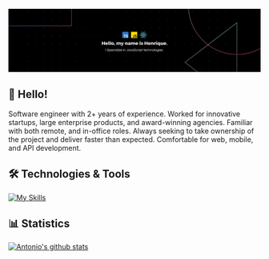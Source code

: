 [![Header](https://github.com/henriquemtn/henriquemtn/blob/main/banner.png?raw=true "Header")](https://github.com/henriquemtn)

## 👋 Hello! 
Software engineer with 2+ years of experience.  Worked for innovative startups, large enterprise products, and award-winning agencies.  Familiar with both remote, and in-office roles.  Always seeking to take ownership of the project and deliver faster than expected.  Comfortable for web, mobile, and API development.

## 🛠️ Technologies & Tools
[![My Skills](https://skillicons.dev/icons?i=aws,docker,js,ts,nextjs,react,tailwind,py,django,express,nodejs)](https://skillicons.dev)

## 📊 Statistics
[![Antonio's github stats](https://github-readme-stats.vercel.app/api?username=henriquemtn&theme=dark&count_private=true)](https://github.com/anuraghazra/github-readme-stats)
